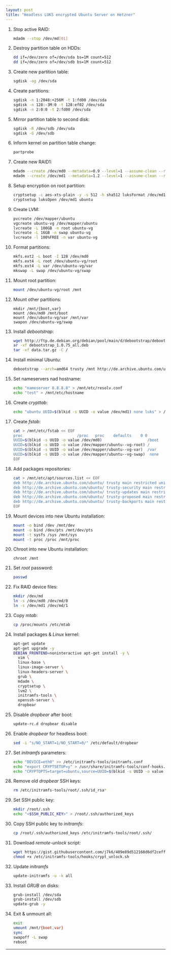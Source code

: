 ```yaml
---
layout: post
title: "Headless LUKS encrypted Ubuntu Server on Hetzner"
---
```


1. Stop active RAID:
   ```bash
   mdadm --stop /dev/md[01]
   ```
2. Destroy partition table on HDDs:
   ```bash
   dd if=/dev/zero of=/dev/sda bs=1M count=512
   dd if=/dev/zero of=/dev/sdb bs=1M count=512
   ```
3. Create new partition table:
   ```bash
   sgdisk -og /dev/sda
   ```
4. Create partitions:
   ```bash
   sgdisk -n 1:2048:+256M -t 1:fd00 /dev/sda
   sgdisk -n 128:-3M:0 -t 128:ef02 /dev/sda
   sgdisk -n 2:0:0 -t 2:fd00 /dev/sda
   ```
5. Mirror partition table to second disk:
   ```bash
   sgdisk -R /dev/sdb /dev/sda
   sgdisk -G /dev/sdb
   ```
6. Inform kernel on partition table change:
   ```bash
   partprobe
   ```
7. Create new RAID1:
   ```bash
   mdadm --create /dev/md0 --metadata=0.9 --level=1 --assume-clean --raid-devices=2 /dev/sd[ab]1
   mdadm --create /dev/md1 --metadata=1.2 --level=1 --assume-clean --raid-devices=2 /dev/sd[ab]2
   ```
8. Setup encryption on root partition:
   ```bash
   cryptsetup -c aes-xts-plain -y -s 512 -h sha512 luksFormat /dev/md1
   cryptsetup luksOpen /dev/md1 ubuntu
   ```
9. Create LVM:
   ```bash
   pvcreate /dev/mapper/ubuntu
   vgcreate ubuntu-vg /dev/mapper/ubuntu
   lvcreate -L 100GB -n root ubuntu-vg
   lvcreate -L 16GB -n swap ubuntu-vg
   lvcreate -l 100%FREE -n var ubuntu-vg
   ```
10. Format partitions:
    ```bash
    mkfs.ext2 -L boot -I 128 /dev/md0
    mkfs.ext4 -L root /dev/ubuntu-vg/root
    mkfs.ext4 -L var /dev/ubuntu-vg/var
    mkswap -L swap /dev/ubuntu-vg/swap
    ```
11. Mount root partition:
    ```bash
    mount /dev/ubuntu-vg/root /mnt
    ```
12. Mount other partitions:
    ```bsah
    mkdir /mnt/{boot,var}
    mount /dev/md0 /mnt/boot
    mount /dev/ubuntu-vg/var /mnt/var
    swapon /dev/ubuntu-vg/swap
    ```
13. Install *debootstrap*:
    ```bash
    wget http://ftp.de.debian.org/debian/pool/main/d/debootstrap/debootstrap_1.0.75_all.deb
    ar -xf debootstrap_1.0.75_all.deb
    tar -xf data.tar.gz -C /
    ```
14. Install minimal Ubuntu:
    ```bash
    debootstrap --arch=amd64 trusty /mnt http://de.archive.ubuntu.com/ubuntu
    ```
15. Set nameservers nad hostname:
    ```bash
    echo "nameserver 8.8.8.8" > /mnt/etc/resolv.conf
    echo "test" > /mnt/etc/hostname
    ```
16. Create *crypttab*:
    ```bash
    echo "ubuntu UUID=$(blkid -s UUID -o value /dev/md1) none luks" > /mnt/etc/crypttab
    ```
17. Create *fstab*:
    ```bash
    cat > /mnt/etc/fstab << EOF
    proc                        /proc   proc    defaults    0 0
    UUID=$(blkid -s UUID -o value /dev/md0)                    /boot   ext2    defaults    0 0
    UUID=$(blkid -s UUID -o value /dev/mapper/ubuntu--vg-root) /       ext4    defaults    0 1
    UUID=$(blkid -s UUID -o value /dev/mapper/ubuntu--vg-var)  /var    ext4    defaults    0 2
    UUID=$(blkid -s UUID -o value /dev/mapper/ubuntu--vg-swap)  none    swap defaults          0 0
    EOF
    ```
18. Add packages repositories:
    ```bash
    cat > /mnt/etc/apt/sources.list << EOF
    deb http://de.archive.ubuntu.com/ubuntu/ trusty main restricted universe multiverse
    deb http://de.archive.ubuntu.com/ubuntu/ trusty-security main restricted universe multiverse
    deb http://de.archive.ubuntu.com/ubuntu/ trusty-updates main restricted universe multiverse
    deb http://de.archive.ubuntu.com/ubuntu/ trusty-proposed main restricted universe multiverse
    deb http://de.archive.ubuntu.com/ubuntu/ trusty-backports main restricted universe multiverse
    EOF
    ```
19. Mount devices into new Ubuntu installation:
    ```bash
    mount -o bind /dev /mnt/dev
    mount -o bind /dev/pts /mnt/dev/pts
    mount -t sysfs /sys /mnt/sys
    mount -t proc /proc /mnt/proc
    ```
20. Chroot into new Ubuntu installation:
    ```bahs
    chroot /mnt
    ```
21. Set *root* password:
    ```bash
    passwd
    ```
22. Fix RAID device files:
    ```bash
    mkdir /dev/md
    ln -s /dev/md0 /dev/md/0
    ln -s /dev/md1 /dev/md/1
    ```
23. Copy *mtab*:
    ```bash
    cp /proc/mounts /etc/mtab
    ```
24. Install packages & *Linux* kernel:
    ```bash
    apt-get update
    apt-get upgrade -y
    DEBIAN_FRONTEND=noninteractive apt-get install -y \
      vim \
      linux-base \
      linux-image-server \
      linux-headers-server \
      grub \
      mdadm \
      cryptsetup \
      lvm2 \
      initramfs-tools \
      openssh-server \
      dropbear
    ```
25. Disable *dropbear* after boot:
    ```bash
    update-rc.d dropbear disable
    ```
26. Enable *dropbear* for headless boot:
    ```bash
    sed -i "s/NO_START=1/NO_START=0/" /etc/default/dropbear
    ```
27. Set *initramfs* parameters:
    ```bash
    echo "DEVICE=eth0" >> /etc/initramfs-tools/initramfs.conf
    echo "export CRYPTSETUP=y" > /usr/share/initramfs-tools/conf-hooks.d/forcecryptsetup
    echo "CRYPTOPTS=target=ubuntu,source=UUID=$(blkid -s UUID -o value /dev/md1),lvm=ubuntu--vg-root" > /etc/initramfs-tools/conf.d/cryptroot
    ```
28. Remove old *dropbear* SSH keys:
    ```bash
    rm /etc/initramfs-tools/root/.ssh/id_rsa*
    ```
29. Set SSH public key:
    ```bash
    mkdir /root/.ssh
    echo "<$SSH_PUBLIC_KEY>" > /root/.ssh/authorized_keys
    ```
30. Copy SSH public key to *initramfs*:
    ```bash
    cp /root/.ssh/authorized_keys /etc/initramfs-tools/root/.ssh/
    ```
31. Download *remote-unlock* script:
    ```bash
    wget https://gist.githubusercontent.com/j7k6/409e89d512168d6df2ceff57102446c3/raw/8c6d9474a122703b9ea8adb3cd4feb05c8cf15cc/crypt_unlock.sh -O /etc/initramfs-tools/hooks/crypt_unlock.sh
    chmod +x /etc/initramfs-tools/hooks/crypt_unlock.sh
    ```
32. Update *initramfs*
    ```bash
    update-initramfs -u -k all
    ```
33. Install *GRUB* on disks:
    ```bash
    grub-install /dev/sda
    grub-install /dev/sdb
    update-grub -y
    ```
34. Exit & unmount all:
    ```bash
    exit
    umount /mnt/{boot,var}
    sync
    swapoff -L swap
    reboot
    ```

---
